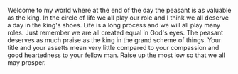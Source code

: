 Welcome to my world where at the end of the day the peasant is as valuable as the king.  In the circle of life we all play our role and I think we all deserve a day in the king's shoes. Life is a long process and we will all play many roles.  Just remember we are all created equal in God's eyes.  The peasant deserves as much praise as the king in the grand scheme of things. Your title and your assetts mean very little compared to your compassion and good heartedness to your fellow man.  Raise up the most low so that we all may prosper.  
